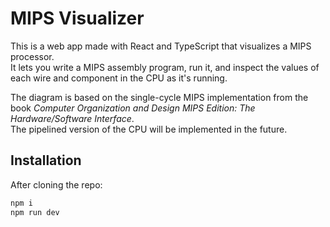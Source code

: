 # MIPS Visualizer

This is a web app made with React and TypeScript that visualizes a MIPS processor.  
It lets you write a MIPS assembly program, run it, and inspect the values of each wire and component in the CPU as it's running.

<!-- It also lets you add new components into the diagram to change how the CPU functions. -->

The diagram is based on the single-cycle MIPS implementation from the book _Computer Organization and Design MIPS Edition: The Hardware/Software Interface_.  
The pipelined version of the CPU will be implemented in the future.

## Installation

After cloning the repo:

```bash
npm i
npm run dev
```